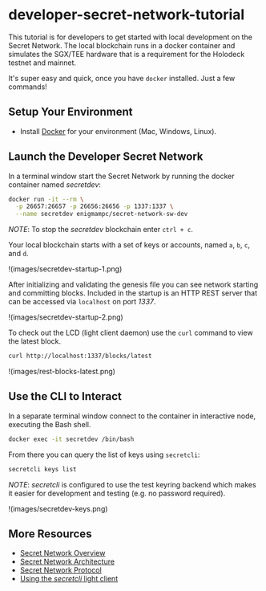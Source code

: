 # developer-secret-network-tutorial

This tutorial is for developers to get started with local development on the Secret Network. The local blockchain 
runs in a docker container and simulates the SGX/TEE hardware that is a requirement for the Holodeck testnet and 
mainnet.

It's super easy and quick, once you have `docker` installed. Just a few commands!

## Setup Your Environment

- Install [Docker](https://docs.docker.com/install/) for your environment (Mac, Windows, Linux).

## Launch the Developer Secret Network

In a terminal window start the Secret Network by running the docker container named _secretdev_:

```bash
docker run -it --rm \
  -p 26657:26657 -p 26656:26656 -p 1337:1337 \
  --name secretdev enigmampc/secret-network-sw-dev
```

*NOTE*: To stop the _secretdev_ blockchain enter `ctrl + c`.

Your local blockchain starts with a set of keys or accounts, named `a`, `b`, `c`, and `d`.

!(images/secretdev-startup-1.png)

After initializing and validating the genesis file you can see network starting and committing blocks. Included
in the startup is an HTTP REST server that can be accessed via `localhost` on port *1337*.

!(images/secretdev-startup-2.png)

To check out the LCD (light client daemon) use the `curl` command to view the latest block.

```bash
curl http://localhost:1337/blocks/latest
```

!(images/rest-blocks-latest.png)

## Use the CLI to Interact 

In a separate terminal window connect to the container in interactive node, executing the Bash shell.

```bash
docker exec -it secretdev /bin/bash
```

From there you can query the list of keys using `secretcli`:

```bash
secretcli keys list
```

*NOTE*: _secretcli_ is configured to use the test keyring backend which makes it easier for development and
testing (e.g. no password required).

!(images/secretdev-keys.png)

## More Resources

- [Secret Network Overview](https://build.scrt.network/overview.html)
- [Secret Network Architecture](https://build.scrt.network/protocol/architecture.html)
- [Secret Network Protocol](https://build.scrt.network/protocol/intro.html)
- [Using the _secretcli_ light client](https://github.com/enigmampc/SecretNetwork/blob/master/docs/validators-and-full-nodes/secretcli.md)
